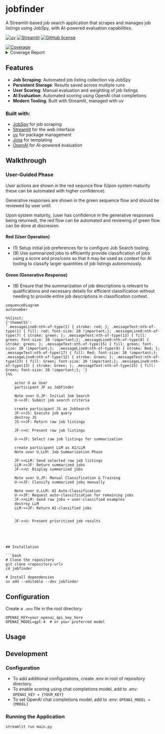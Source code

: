 # jobfinder

A Streamlit-based job search application that scrapes and manages job listings using JobSpy, with AI-powered evaluation capabilities.

[![uv](https://img.shields.io/endpoint?url=https://raw.githubusercontent.com/astral-sh/uv/main/assets/badge/v0.json)](https://github.com/astral-sh/uv)
[![Streamlit](https://static.streamlit.io/badges/streamlit_badge_black_white.svg)](https://streamlit.io/)
[![GitHub license](https://img.shields.io/github/license/maxo99/jobfinder)](https://github.com/maxo99/jobfinder/blob/main/LICENSE)
<!-- Pytest Coverage Comment:Begin --><a href=https://github.com/maxo99/jobfinder/blob/main/README.md><img alt=Coverage src=https://img.shields.io/badge/Coverage-70%25-yellow.svg /></a><details><summary>Coverage Report </summary><table><tr><th>File</th><th>Stmts</th><th>Miss</th><th>Cover</th><th>Missing</th></tr><tbody><tr><td colspan=5><b>src/jobfinder</b></td></tr><tr><td>&nbsp; &nbsp;<a href=https://github.com/maxo99/jobfinder/blob/main/src/jobfinder/__init__.py>__init__.py</a></td><td>30</td><td>3</td><td>90%</td><td><a href=https://github.com/maxo99/jobfinder/blob/main/src/jobfinder/__init__.py#L13>13</a>, <a href=https://github.com/maxo99/jobfinder/blob/main/src/jobfinder/__init__.py#L41-L44>41&ndash;44</a></td></tr><tr><td>&nbsp; &nbsp;<a href=https://github.com/maxo99/jobfinder/blob/main/src/jobfinder/bootstrap.py>bootstrap.py</a></td><td>26</td><td>10</td><td>62%</td><td><a href=https://github.com/maxo99/jobfinder/blob/main/src/jobfinder/bootstrap.py#L23-L31>23&ndash;31</a>, <a href=https://github.com/maxo99/jobfinder/blob/main/src/jobfinder/bootstrap.py#L38>38</a></td></tr><tr><td>&nbsp; &nbsp;<a href=https://github.com/maxo99/jobfinder/blob/main/src/jobfinder/model.py>model.py</a></td><td>154</td><td>9</td><td>94%</td><td><a href=https://github.com/maxo99/jobfinder/blob/main/src/jobfinder/model.py#L93>93</a>, <a href=https://github.com/maxo99/jobfinder/blob/main/src/jobfinder/model.py#L122>122</a>, <a href=https://github.com/maxo99/jobfinder/blob/main/src/jobfinder/model.py#L130>130</a>, <a href=https://github.com/maxo99/jobfinder/blob/main/src/jobfinder/model.py#L132>132</a>, <a href=https://github.com/maxo99/jobfinder/blob/main/src/jobfinder/model.py#L154-L156>154&ndash;156</a>, <a href=https://github.com/maxo99/jobfinder/blob/main/src/jobfinder/model.py#L187>187</a>, <a href=https://github.com/maxo99/jobfinder/blob/main/src/jobfinder/model.py#L207>207</a></td></tr><tr><td>&nbsp; &nbsp;<a href=https://github.com/maxo99/jobfinder/blob/main/src/jobfinder/session.py>session.py</a></td><td>99</td><td>35</td><td>65%</td><td><a href=https://github.com/maxo99/jobfinder/blob/main/src/jobfinder/session.py#L48-L50>48&ndash;50</a>, <a href=https://github.com/maxo99/jobfinder/blob/main/src/jobfinder/session.py#L53-L56>53&ndash;56</a>, <a href=https://github.com/maxo99/jobfinder/blob/main/src/jobfinder/session.py#L59-L60>59&ndash;60</a>, <a href=https://github.com/maxo99/jobfinder/blob/main/src/jobfinder/session.py#L63-L66>63&ndash;66</a>, <a href=https://github.com/maxo99/jobfinder/blob/main/src/jobfinder/session.py#L73>73</a>, <a href=https://github.com/maxo99/jobfinder/blob/main/src/jobfinder/session.py#L87-L88>87&ndash;88</a>, <a href=https://github.com/maxo99/jobfinder/blob/main/src/jobfinder/session.py#L94>94</a>, <a href=https://github.com/maxo99/jobfinder/blob/main/src/jobfinder/session.py#L105>105</a>, <a href=https://github.com/maxo99/jobfinder/blob/main/src/jobfinder/session.py#L120-L122>120&ndash;122</a>, <a href=https://github.com/maxo99/jobfinder/blob/main/src/jobfinder/session.py#L126-L137>126&ndash;137</a>, <a href=https://github.com/maxo99/jobfinder/blob/main/src/jobfinder/session.py#L149>149</a>, <a href=https://github.com/maxo99/jobfinder/blob/main/src/jobfinder/session.py#L153>153</a>, <a href=https://github.com/maxo99/jobfinder/blob/main/src/jobfinder/session.py#L164-L167>164&ndash;167</a></td></tr><tr><td colspan=5><b>src/jobfinder/adapters</b></td></tr><tr><td>&nbsp; &nbsp;<a href=https://github.com/maxo99/jobfinder/blob/main/src/jobfinder/adapters/chat_client.py>chat_client.py</a></td><td>23</td><td>12</td><td>48%</td><td><a href=https://github.com/maxo99/jobfinder/blob/main/src/jobfinder/adapters/chat_client.py#L16-L18>16&ndash;18</a>, <a href=https://github.com/maxo99/jobfinder/blob/main/src/jobfinder/adapters/chat_client.py#L24-L41>24&ndash;41</a></td></tr><tr><td>&nbsp; &nbsp;<a href=https://github.com/maxo99/jobfinder/blob/main/src/jobfinder/adapters/elasticsearch_client.py>elasticsearch_client.py</a></td><td>17</td><td>4</td><td>76%</td><td><a href=https://github.com/maxo99/jobfinder/blob/main/src/jobfinder/adapters/elasticsearch_client.py#L27>27</a>, <a href=https://github.com/maxo99/jobfinder/blob/main/src/jobfinder/adapters/elasticsearch_client.py#L39>39</a>, <a href=https://github.com/maxo99/jobfinder/blob/main/src/jobfinder/adapters/elasticsearch_client.py#L49>49</a>, <a href=https://github.com/maxo99/jobfinder/blob/main/src/jobfinder/adapters/elasticsearch_client.py#L59>59</a></td></tr><tr><td colspan=5><b>src/jobfinder/services</b></td></tr><tr><td>&nbsp; &nbsp;<a href=https://github.com/maxo99/jobfinder/blob/main/src/jobfinder/services/scoring_service.py>scoring_service.py</a></td><td>39</td><td>30</td><td>23%</td><td><a href=https://github.com/maxo99/jobfinder/blob/main/src/jobfinder/services/scoring_service.py#L14-L48>14&ndash;48</a></td></tr><tr><td>&nbsp; &nbsp;<a href=https://github.com/maxo99/jobfinder/blob/main/src/jobfinder/services/summarization_service.py>summarization_service.py</a></td><td>29</td><td>18</td><td>38%</td><td><a href=https://github.com/maxo99/jobfinder/blob/main/src/jobfinder/services/summarization_service.py#L19-L45>19&ndash;45</a></td></tr><tr><td colspan=5><b>src/jobfinder/utils</b></td></tr><tr><td>&nbsp; &nbsp;<a href=https://github.com/maxo99/jobfinder/blob/main/src/jobfinder/utils/__init__.py>__init__.py</a></td><td>7</td><td>1</td><td>86%</td><td><a href=https://github.com/maxo99/jobfinder/blob/main/src/jobfinder/utils/__init__.py#L8>8</a></td></tr><tr><td>&nbsp; &nbsp;<a href=https://github.com/maxo99/jobfinder/blob/main/src/jobfinder/utils/loader.py>loader.py</a></td><td>27</td><td>2</td><td>93%</td><td><a href=https://github.com/maxo99/jobfinder/blob/main/src/jobfinder/utils/loader.py#L20>20</a>, <a href=https://github.com/maxo99/jobfinder/blob/main/src/jobfinder/utils/loader.py#L33>33</a></td></tr><tr><td>&nbsp; &nbsp;<a href=https://github.com/maxo99/jobfinder/blob/main/src/jobfinder/utils/persistence.py>persistence.py</a></td><td>41</td><td>22</td><td>46%</td><td><a href=https://github.com/maxo99/jobfinder/blob/main/src/jobfinder/utils/persistence.py#L13-L17>13&ndash;17</a>, <a href=https://github.com/maxo99/jobfinder/blob/main/src/jobfinder/utils/persistence.py#L23-L39>23&ndash;39</a>, <a href=https://github.com/maxo99/jobfinder/blob/main/src/jobfinder/utils/persistence.py#L43-L44>43&ndash;44</a>, <a href=https://github.com/maxo99/jobfinder/blob/main/src/jobfinder/utils/persistence.py#L57-L59>57&ndash;59</a></td></tr><tr><td>&nbsp; &nbsp;<a href=https://github.com/maxo99/jobfinder/blob/main/src/jobfinder/utils/service_helpers.py>service_helpers.py</a></td><td>10</td><td>6</td><td>40%</td><td><a href=https://github.com/maxo99/jobfinder/blob/main/src/jobfinder/utils/service_helpers.py#L9-L14>9&ndash;14</a></td></tr><tr><td colspan=5><b>src/jobfinder/views</b></td></tr><tr><td>&nbsp; &nbsp;<a href=https://github.com/maxo99/jobfinder/blob/main/src/jobfinder/views/add_record.py>add_record.py</a></td><td>29</td><td>12</td><td>59%</td><td><a href=https://github.com/maxo99/jobfinder/blob/main/src/jobfinder/views/add_record.py#L27-L56>27&ndash;56</a></td></tr><tr><td>&nbsp; &nbsp;<a href=https://github.com/maxo99/jobfinder/blob/main/src/jobfinder/views/data_management.py>data_management.py</a></td><td>41</td><td>14</td><td>66%</td><td><a href=https://github.com/maxo99/jobfinder/blob/main/src/jobfinder/views/data_management.py#L30-L31>30&ndash;31</a>, <a href=https://github.com/maxo99/jobfinder/blob/main/src/jobfinder/views/data_management.py#L41-L49>41&ndash;49</a>, <a href=https://github.com/maxo99/jobfinder/blob/main/src/jobfinder/views/data_management.py#L59-L62>59&ndash;62</a></td></tr><tr><td>&nbsp; &nbsp;<a href=https://github.com/maxo99/jobfinder/blob/main/src/jobfinder/views/display_filters.py>display_filters.py</a></td><td>24</td><td>10</td><td>58%</td><td><a href=https://github.com/maxo99/jobfinder/blob/main/src/jobfinder/views/display_filters.py#L28-L30>28&ndash;30</a>, <a href=https://github.com/maxo99/jobfinder/blob/main/src/jobfinder/views/display_filters.py#L37-L40>37&ndash;40</a>, <a href=https://github.com/maxo99/jobfinder/blob/main/src/jobfinder/views/display_filters.py#L45-L47>45&ndash;47</a></td></tr><tr><td>&nbsp; &nbsp;<a href=https://github.com/maxo99/jobfinder/blob/main/src/jobfinder/views/find_jobs.py>find_jobs.py</a></td><td>39</td><td>6</td><td>85%</td><td><a href=https://github.com/maxo99/jobfinder/blob/main/src/jobfinder/views/find_jobs.py#L45>45</a>, <a href=https://github.com/maxo99/jobfinder/blob/main/src/jobfinder/views/find_jobs.py#L77-L82>77&ndash;82</a></td></tr><tr><td>&nbsp; &nbsp;<a href=https://github.com/maxo99/jobfinder/blob/main/src/jobfinder/views/individual_job_details.py>individual_job_details.py</a></td><td>53</td><td>17</td><td>68%</td><td><a href=https://github.com/maxo99/jobfinder/blob/main/src/jobfinder/views/individual_job_details.py#L34>34</a>, <a href=https://github.com/maxo99/jobfinder/blob/main/src/jobfinder/views/individual_job_details.py#L70>70</a>, <a href=https://github.com/maxo99/jobfinder/blob/main/src/jobfinder/views/individual_job_details.py#L74>74</a>, <a href=https://github.com/maxo99/jobfinder/blob/main/src/jobfinder/views/individual_job_details.py#L80-L95>80&ndash;95</a>, <a href=https://github.com/maxo99/jobfinder/blob/main/src/jobfinder/views/individual_job_details.py#L99-L100>99&ndash;100</a>, <a href=https://github.com/maxo99/jobfinder/blob/main/src/jobfinder/views/individual_job_details.py#L104-L107>104&ndash;107</a>, <a href=https://github.com/maxo99/jobfinder/blob/main/src/jobfinder/views/individual_job_details.py#L111>111</a></td></tr><tr><td>&nbsp; &nbsp;<a href=https://github.com/maxo99/jobfinder/blob/main/src/jobfinder/views/listings_overview.py>listings_overview.py</a></td><td>24</td><td>2</td><td>92%</td><td><a href=https://github.com/maxo99/jobfinder/blob/main/src/jobfinder/views/listings_overview.py#L106-L107>106&ndash;107</a></td></tr><tr><td>&nbsp; &nbsp;<a href=https://github.com/maxo99/jobfinder/blob/main/src/jobfinder/views/scoring_util.py>scoring_util.py</a></td><td>43</td><td>11</td><td>74%</td><td><a href=https://github.com/maxo99/jobfinder/blob/main/src/jobfinder/views/scoring_util.py#L36>36</a>, <a href=https://github.com/maxo99/jobfinder/blob/main/src/jobfinder/views/scoring_util.py#L61-L63>61&ndash;63</a>, <a href=https://github.com/maxo99/jobfinder/blob/main/src/jobfinder/views/scoring_util.py#L70-L88>70&ndash;88</a></td></tr><tr><td>&nbsp; &nbsp;<a href=https://github.com/maxo99/jobfinder/blob/main/src/jobfinder/views/summarization_util.py>summarization_util.py</a></td><td>49</td><td>27</td><td>45%</td><td><a href=https://github.com/maxo99/jobfinder/blob/main/src/jobfinder/views/summarization_util.py#L44-L82>44&ndash;82</a></td></tr><tr><td><b>TOTAL</b></td><td><b>823</b></td><td><b>251</b></td><td><b>70%</b></td><td>&nbsp;</td></tr></tbody></table></details>
<!-- Pytest Coverage Comment:End -->


## Features

- **Job Scraping**: Automated job listing collection via JobSpy
- **Persistent Storage**: Results saved across multiple runs
- **User Scoring**: Manual evaluation and weighting of job listings
- **AI Evaluation**: Automated scoring using OpenAI chat completions
- **Modern Tooling**: Built with Streamlit, managed with uv

### Built with:
- [JobSpy](https://github.com/speedyapply/JobSpy) for job scraping
- [Streamlit](https://streamlit.io/) for the web interface
- [uv](https://docs.astral.sh/uv/) for package management
- [Jinja](https://jinja.palletsprojects.com/en/stable/) for templating
- [OpenAI](https://openai.com/) for AI-powered evaluation


## Walkthrough
###  User-Guided Phase
User actions are shown in the red sequnce flow (Upon system maturity these can be automated with higher confidence).

Generative responses are shown in the green sequence flow and should be reviewed by user until.

Upon system maturity, (user has confidence in the generative responses being returned), the red flow can be automated and reviewing of green flow can be done at discresion. 

#### Red (User Operation)
- (1) Setup initial job preferences for to configure Job Search tooling.
- (9) Use summarized jobs to efficiently provide classification of jobs using a score and pros/cons so that it may be used as context for AI tooling to classify larger quantities of job listings autonomously. 

#### Green (Generative Response)
- (8) Ensure that the summarization of job descriptions is relevant to qualifications and necessary details for efficient classification without needing to provide entire job descriptions in classification context. 

```mermaid
sequenceDiagram
autonumber

%%{init:
{'themeCSS':
'.messageLine0:nth-of-type(1) { stroke: red; }; .messageText:nth-of-type(1) { fill: red; font-size: 20 !important;}; .messageLine0:nth-of-type(7) { stroke: green; }; .messageText:nth-of-type(13) { fill: green; font-size: 20 !important;}; .messageLine0:nth-of-type(8) { stroke: green; }; .messageText:nth-of-type(15) { fill: green; font-size: 20 !important;};  .messageLine0:nth-of-type(9) { stroke: Red; }; .messageText:nth-of-type(17) { fill: Red; font-size: 20 !important;};   .messageLine0:nth-of-type(12) { stroke: Green; }; .messageText:nth-of-type(23) { fill: Green; font-size: 20 !important;}; .messageLine0:nth-of-type(13) { stroke: Green; }; .messageText:nth-of-type(25) { fill: Green; font-size: 20 !important;}; '}
}%%

    actor U as User
    participant JF as JobFinder
    
    Note over U,JF: Initial Job Search
    U->>JF: Submit job search criteria
    
    create participant JS as JobSearch
    JF->>JS: Execute job query
    destroy JS
    JS->>JF: Return raw job listings
    
    JF->>U: Present raw job listings
    
    U->>JF: Select raw job listings for summarization
    
    create participant LLM as AI/LLM
    Note over U,LLM: Job Summarization Phase

    JF->>LLM: Send selected raw job listings
    LLM->>JF: Return summarized jobs
    JF->>U: Display summarized jobs
    
    Note over U,JF: Manual Classification & Training
    U->>JF: Classify summarized jobs manually
    
    Note over U,LLM: AI Auto-Classification
    U->>JF: Request auto-classification for remaining jobs
    JF->>LLM: Send raw jobs + user-classified examples
    destroy LLM
    LLM->>JF: Return AI-classified jobs

    
    JF->>U: Present prioritized job results


 

```

```

## Installation

```bash
# Clone the repository
git clone <repository-url>
cd jobfinder

# Install dependencies
uv add --editable --dev jobfinder
```

## Configuration

Create a `.env` file in the root directory:

```env
OPENAI_KEY=your_openai_api_key_here
OPENAI_MODEL=gpt-4  # or your preferred model
```

## Usage



## Development






### Configuration
- To add additional configurations, create .env in root of repository directory.
- To enable scoring using chat completions model, add to .env:
` OPENAI_KEY = {YOUR_KEY} `
- To set OpenAI chat completions model, add to .env:
` OPENAI_MODEL = {MODEL} `

### Running the Application
```bash
streamlit run main.py
```
